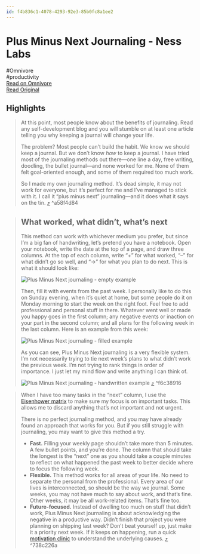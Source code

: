 ```yaml
---
id: f4b836c1-4078-4293-92e3-85b0fc8a1ee2
---
```


# Plus Minus Next Journaling - Ness Labs
#Omnivore  
#productivity  
[Read on Omnivore](https://omnivore.app/me/plus-minus-next-journaling-ness-labs-18e184684dd)  
[Read Original](https://nesslabs.com/plus-minus-next)

## Highlights

> At this point, most people know about the benefits of journaling. Read any self-development blog and you will stumble on at least one article telling you why keeping a journal will change your life.
> 
> The problem? Most people can’t build the habit. We know we should keep a journal. But we don’t know _how_ to keep a journal. I have tried most of the journaling methods out there—one line a day, free writing, doodling, the bullet journal—and none worked for me. None of them felt goal-oriented enough, and some of them required too much work.  
> 
> So I made my own journaling method. It’s dead simple, it may not work for everyone, but it’s perfect for me and I’ve managed to stick with it. I call it “plus minus next” journaling—and it does what it says on the tin. [⤴️](https://omnivore.app/me/plus-minus-next-journaling-ness-labs-18e184684dd#a58f4d84-4460-48c1-b5e6-638e973388e9) ^a58f4d84

> ## What worked, what didn’t, what’s next
> 
> This method can work with whichever medium you prefer, but since I’m a big fan of handwriting, let’s pretend you have a notebook. Open your notebook, write the date at the top of a page, and draw three columns. At the top of each column, write “+” for what worked, “–” for what didn’t go so well, and “→” for what you plan to do next. This is what it should look like:  
> 
> ![Plus Minus Next journaling - empty example](https://proxy-prod.omnivore-image-cache.app/960x540,sOAs7lI8oP587TEgvDhPrIzi0Lr-rRsAsGYaw_NY7gQo/https://nesslabs.com/wp-content/uploads/2019/10/plus-minus-next-journaling-empty.png)
> 
> Then, fill it with events from the past week. I personally like to do this on Sunday evening, when it’s quiet at home, but some people do it on Monday morning to start the week on the right foot. Feel free to add professional and personal stuff in there. Whatever went well or made you happy goes in the first column; any negative events or inaction on your part in the second column; and all plans for the following week in the last column. Here is an example from this week:  
> 
> ![Plus Minus Next journaling - filled example](https://proxy-prod.omnivore-image-cache.app/960x540,shDRqH8vVXLtP31ekmPUx8MKXuiMGrQ-WlgEpeFkf4nQ/https://nesslabs.com/wp-content/uploads/2019/10/plus-minus-next-journaling-filled.png)
> 
> As you can see, Plus Minus Next journaling is a very flexible system. I’m not necessarily trying to tie next week’s plans to what didn’t work the previous week. I’m not trying to rank things in order of importance. I just let my mind flow and write anything I can think of.  
> 
> ![Plus Minus Next journaling - handwritten example](https://proxy-prod.omnivore-image-cache.app/1024x582,st6ogkQET-nNeC3mtstyKq-9vxVpTEpYfOYjBsTvSPdw/https://nesslabs.com/wp-content/uploads/2019/10/plus-minus-next-journaling-page-1024x582.jpg) [⤴️](https://omnivore.app/me/plus-minus-next-journaling-ness-labs-18e184684dd#f6c38916-34ed-45e4-a093-4cac715d101b) ^f6c38916

> When I have too many tasks in the “next” column, I use the [Eisenhower matrix](https://nesslabs.com/eisenhower-matrix) to make sure my focus is on important tasks. This allows me to discard anything that’s not important and not urgent.
> 
> There is no perfect journaling method, and you may have already found an approach that works for you. But if you still struggle with journaling, you may want to give this method a try.  
> 
> * **Fast.** Filling your weekly page shouldn’t take more than 5 minutes. A few bullet points, and you’re done. The column that should take the longest is the “next” one as you should take a couple minutes to reflect on what happened the past week to better decide where to focus the following week.
> * **Flexible.** This method works for all areas of your life. No need to separate the personal from the professional. Every area of our lives is interconnected, so should be the way we journal. Some weeks, you may not have much to say about work, and that’s fine. Other weeks, it may be all work-related items. That’s fine too.
> * **Future-focused.** Instead of dwelling too much on stuff that didn’t work, Plus Minus Next journaling is about acknowledging the negative in a productive way. Didn’t finish that project you were planning on shipping last week? Don’t beat yourself up, just make it a priority next week. If it keeps on happening, run a quick [motivation clinic](https://nesslabs.com/motivation-components) to understand the underlying causes. [⤴️](https://omnivore.app/me/plus-minus-next-journaling-ness-labs-18e184684dd#738c226a-7e25-4c4c-beef-354f8f67b80f) ^738c226a

